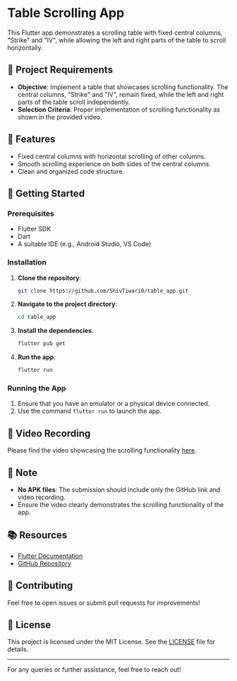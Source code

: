 # Table Scrolling App

This Flutter app demonstrates a scrolling table with fixed central columns, "Strike" and "IV", while allowing the left and right parts of the table to scroll horizontally.

## 📜 Project Requirements

- **Objective**: Implement a table that showcases scrolling functionality. The central columns, "Strike" and "IV", remain fixed, while the left and right parts of the table scroll independently.
- **Selection Criteria**: Proper implementation of scrolling functionality as shown in the provided video.

## 🎯 Features

- Fixed central columns with horizontal scrolling of other columns.
- Smooth scrolling experience on both sides of the central columns.
- Clean and organized code structure.

## 🚀 Getting Started

### Prerequisites

- Flutter SDK
- Dart
- A suitable IDE (e.g., Android Studio, VS Code)

### Installation

1. **Clone the repository**:
    ```bash
    git clone https://github.com/ShivTiwari0/table_app.git
    ```

2. **Navigate to the project directory**:
    ```bash
    cd table_app
    ```

3. **Install the dependencies**:
    ```bash
    flutter pub get
    ```

4. **Run the app**:
    ```bash
    flutter run
    ```

### Running the App

1. Ensure that you have an emulator or a physical device connected.
2. Use the command `flutter run` to launch the app.

## 🎥 Video Recording

Please find the video showcasing the scrolling functionality [here](link-to-your-video). 

## 📄 Note

- **No APK files**: The submission should include only the GitHub link and video recording.
- Ensure the video clearly demonstrates the scrolling functionality of the app.

## 📚 Resources

- [Flutter Documentation](https://flutter.dev/docs)
- [GitHub Repository](https://github.com/ShivTiwari0/table_app.git)

## 🤝 Contributing

Feel free to open issues or submit pull requests for improvements!

## 📝 License

This project is licensed under the MIT License. See the [LICENSE](LICENSE) file for details.

---

For any queries or further assistance, feel free to reach out!

